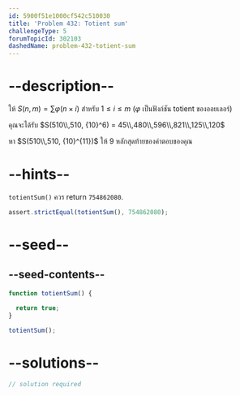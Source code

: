 ```yaml
---
id: 5900f51e1000cf542c510030
title: 'Problem 432: Totient sum'
challengeType: 5
forumTopicId: 302103
dashedName: problem-432-totient-sum
---
```


# --description--

ให้ $S(n, m) = \sum φ(n × i)$ สำหรับ $1 ≤ i ≤ m$ ($φ$ เป็นฟังก์ชัน totient ของออยเลอร์)

คุณจะได้รับ $S(510\\,510, {10}^6) = 45\\,480\\,596\\,821\\,125\\,120$

หา $S(510\\,510, {10}^{11})$ ให้ 9 หลักสุดท้ายของคำตอบของคุณ

# --hints--

`totientSum()` ควร return `754862080`.

```js
assert.strictEqual(totientSum(), 754862080);
```

# --seed--

## --seed-contents--

```js
function totientSum() {

  return true;
}

totientSum();
```

# --solutions--

```js
// solution required
```
